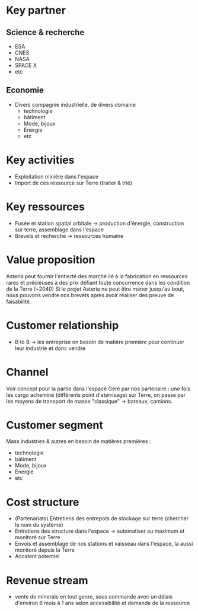 # Key partner
## Science & recherche
- ESA
- CNES
- NASA
- SPACE X
- etc
## Economie
- Divers compagnie industrielle, de divers domaine
	- technologie
	- bâtiment
	- Mode, bijoux
	- Energie
	- etc
# Key activities
- Exploitation minière dans l'espace
- Import de ces ressource sur Terre (traiter & trié)
# Key ressources
- Fusée et station spatial orbitale -> production d'énergie, construction sur terre, assemblage dans l'espace
- Brevets et recherche -> ressources humaine
# Value proposition
Asteria peut fournir l'entierté des marché lié à la fabrication en ressources rares et précieuses à des prix défiant toute concurrence dans les condition de la Terre (~2040)
Si le projet Asteria ne peut être mener jusqu'au bout, nous pouvons vendre nos brevets après avoir réaliser des preuve de faisabilité.  
# Customer relationship
- B to B -> les entreprise on besoin de matière première pour continuer leur industrie et donc vendre
# Channel
Voir concept pour la partie dans l'espace
Géré par nos partenaire : une fois les cargo acheminé (différents point d'aterrisage) sur Terre, on passe par les moyens de transport de masse "classique" -> bateaux, camions.
# Customer segment
Mass industries & autres en besoin de matières premières :
- technologie
- bâtiment
- Mode, bijoux
- Energie
- etc
# Cost structure
- (Partenariats) Entretiens des entrepots de stockage sur terre (chercher le nom du système)
- Entretiens des structure dans l'espace -> automatiser au maximum et monitoré sur Terre
- Envois et assemblage de nos stations et vaisseau dans l'espace, la aussi monitoré depuis la Terre
- Accident potentiel
# Revenue stream
- vente de minerais en tout genre, sous commande avec un délais d'environ 6 mois à 1 ans selon accessibilité et demande de la ressource